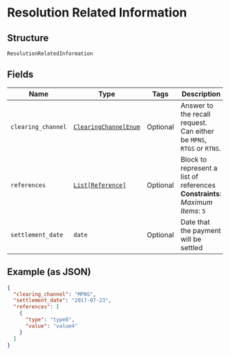 
# Resolution Related Information

## Structure

`ResolutionRelatedInformation`

## Fields

| Name | Type | Tags | Description |
|  --- | --- | --- | --- |
| `clearing_channel` | [`ClearingChannelEnum`](../../doc/models/clearing-channel-enum.md) | Optional | Answer to the recall request. Can either be `MPNS`, `RTGS` or `RTNS`. |
| `references` | [`List[Reference]`](../../doc/models/reference.md) | Optional | Block to represent a list of references<br>**Constraints**: *Maximum Items*: `5` |
| `settlement_date` | `date` | Optional | Date that the payment will be settled |

## Example (as JSON)

```json
{
  "clearing_channel": "MPNS",
  "settlement_date": "2017-07-23",
  "references": [
    {
      "type": "type8",
      "value": "value4"
    }
  ]
}
```

